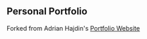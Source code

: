 ## Personal Portfolio

<!-- ### [Live Site](https://jsmasterypro.com) -->

Forked from Adrian Hajdin's [Portfolio Website](https://github.com/adrianhajdin/portfolio_website)


